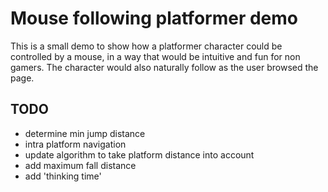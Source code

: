 Mouse following platformer demo
===============================

This is a small demo to show how a platformer character could be controlled by a mouse, in a way that would be intuitive and fun for non gamers. The character would also naturally follow as the user browsed the page.


## TODO

- determine min jump distance
- intra platform navigation
- update algorithm to take platform distance into account
- add maximum fall distance
- add 'thinking time'
